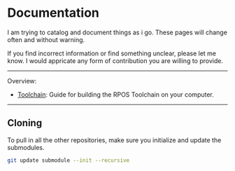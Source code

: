 # Documentation

I am trying to catalog and document things as i go. These pages will change
often and without warning. 

If you find incorrect information or find something unclear, please let me
know. I would appricate any form of contribution you are willing to provide.

---

Overview:

- [Toolchain](toolchain.md): Guide for building the RPOS Toolchain on your computer.

---

## Cloning

To pull in all the other repositories, make sure you initialize and update the submodules.

```bash
git update submodule --init --recursive
```
